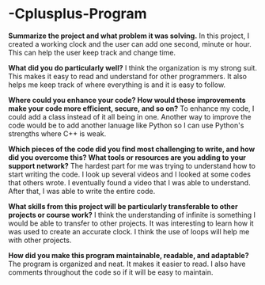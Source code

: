# -Cplusplus-Program

__Summarize the project and what problem it was solving.__
    In this project, I created a working clock and the user can add one second, minute or hour. This can help the user keep track and change time.
    
__What did you do particularly well?__
I think the organization is my strong suit. This makes it easy to read and understand for other programmers. It also helps me keep track of where everything is and it is easy to follow.

__Where could you enhance your code? How would these improvements make your code more efficient, secure, and so on?__
To enhance my code, I could add a class instead of it all being in one. Another way to improve the code would be to add another lanuage like Python so I can use Python's strengths where C++ is weak.

__Which pieces of the code did you find most challenging to write, and how did you overcome this? What tools or resources are you adding to your support network?__
The hardest part for me was trying to understand how to start writing the code. I look up several videos and I looked at some codes that others wrote. I eventually found a video that I was able to understand. After that, I was able to write the entire code. 

__What skills from this project will be particularly transferable to other projects or course work?__
I think the understanding of infinite is something I would be able to transfer to other projects. It was interesting to learn how it was used to create an accurate clock. I think the use of loops will help me with other projects.

__How did you make this program maintainable, readable, and adaptable?__
The program is organized and neat. It makes it easier to read. I also have comments throughout the code so if it will be easy to maintain. 
